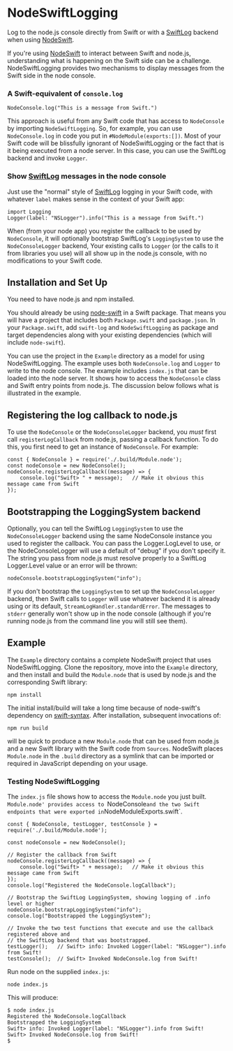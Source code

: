 # NodeSwiftLogging

Log to the node.js console directly from Swift or with a [SwiftLog](https://github.com/apple/swift-log) backend when using [NodeSwift](https://github.com/kabiroberai/node-swift).

If you're using [NodeSwift](https://github.com/kabiroberai/node-swift) to interact between Swift and node.js, understanding what is happening on the Swift side can be a challenge. NodeSwiftLogging provides two mechanisms to display messages from the Swift side in the node console.

### A Swift-equivalent of `console.log`

```
NodeConsole.log("This is a message from Swift.")
```

This approach is useful from any Swift code that has access to `NodeConsole` by importing `NodeSwiftLogging`. So, for example, you can use `NodeConsole.log` in code you put in `#NodeModule(exports:[])`. Most of your Swift code will be blissfully ignorant of NodeSwiftLogging or the fact that is it being executed from a node server. In this case, you can use the SwiftLog backend and invoke `Logger`. 

### Show [SwiftLog](https://github.com/apple/swift-log) messages in the node console

Just use the "normal" style of [SwiftLog](https://github.com/apple/swift-log) logging in your Swift code, with whatever `label` makes sense in the context of your Swift app:

```
import Logging
Logger(label: "NSLogger").info("This is a message from Swift.")
```

When (from your node app) you register the callback to be used by `NodeConsole`, it will optionally bootstrap SwiftLog's `LoggingSystem` to use the `NodeConsoleLogger` backend, Your existing calls to `Logger` (or the calls to it from libraries you use) will all show up in the node.js console, with no modifications to your Swift code.

## Installation and Set Up

You need to have node.js and npm installed.

You should already be using [node-swift](https://github.com/kabiroberai/node-swift) in a Swift package. That means you will have a project that includes both `Package.swift` and `package.json`. In your `Package.swift`, add `swift-log` and `NodeSwiftLogging` as package and target dependencies along with your existing dependencies (which will include `node-swift`). 

You can use the project in the `Example` directory as a model for using NodeSwiftLogging. The example uses both `NodeConsole.log` and `Logger` to write to the node console. The example includes `index.js` that can be loaded into the node server. It shows how to access the `NodeConsole` class and Swift entry points from node.js. The discussion below follows what is illustrated in the example.

## Registering the log callback to node.js

To use the `NodeConsole` or the `NodeConsoleLogger` backend, you *must* first call `registerLogCallback` from node.js, passing a callback function. To do this, you first need to get an instance of `NodeConsole`. For example:

```
const { NodeConsole } = require('./.build/Module.node');
const nodeConsole = new NodeConsole();
nodeConsole.registerLogCallback((message) => {
    console.log("Swift> " + message);   // Make it obvious this message came from Swift
});
```

## Bootstrapping the LoggingSystem backend

Optionally, you can tell the SwiftLog `LoggingSystem` to use the `NodeConsoleLogger` backend using the same NodeConsole instance you used to register the callback. You can pass the Logger.LogLevel to use, or the NodeConsoleLogger will use a default of "debug" if you don't specify it. The string you pass from node.js must resolve properly to a SwiftLog Logger.Level value or an error will be thrown:

```
nodeConsole.bootstrapLoggingSystem("info");
```

If you don't bootstrap the `LoggingSystem` to set up the `NodeConsoleLogger` backend, then Swift calls to `Logger` will use whatever backend it is already using or its default, `StreamLogHandler.standardError`. The messages to `stderr` generally won't show up in the node console (although if you're running node.js from the command line you will still see them).

## Example

The `Example` directory contains a complete NodeSwift project that uses NodeSwiftLogging. Clone the repository, move into the `Example` directory, and then install and build the `Module.node` that is used by node.js and the corresponding Swift library:

```
npm install
```

The initial install/build will take a long time because of node-swift's dependency on [swift-syntax](https://github.com/swiftlang/swift-syntax). After installation, subsequent invocations of:

```
npm run build
```

will be quick to produce a new `Module.node` that can be used from node.js and a new Swift library with the Swift code from `Sources`. NodeSwift places `Module.node` in the `.build` directory as a symlink that can be imported or required in JavaScript depending on your usage.

### Testing NodeSwiftLogging

The `index.js` file shows how to access the `Module.node` you just built. `Module.node' provides access to `NodeConsole` and the two Swift endpoints that were exported in `NodeModuleExports.swift`.

```
const { NodeConsole, testLogger, testConsole } = require('./.build/Module.node');

const nodeConsole = new NodeConsole();

// Register the callback from Swift
nodeConsole.registerLogCallback((message) => {
    console.log("Swift> " + message);   // Make it obvious this message came from Swift
});
console.log("Registered the NodeConsole.logCallback");

// Bootstrap the SwiftLog LoggingSystem, showing logging of .info level or higher
nodeConsole.bootstrapLoggingSystem("info");
console.log("Bootstrapped the LoggingSystem");

// Invoke the two test functions that execute and use the callback registered above and
// the SwiftLog backend that was bootstrapped.
testLogger();   // Swift> info: Invoked Logger(label: "NSLogger").info from Swift!
testConsole();  // Swift> Invoked NodeConsole.log from Swift!
```

Run node on the supplied `index.js`:

```
node index.js
```

This will produce:

```
$ node index.js
Registered the NodeConsole.logCallback
Bootstrapped the LoggingSystem
Swift> info: Invoked Logger(label: "NSLogger").info from Swift!
Swift> Invoked NodeConsole.log from Swift!
$
```
